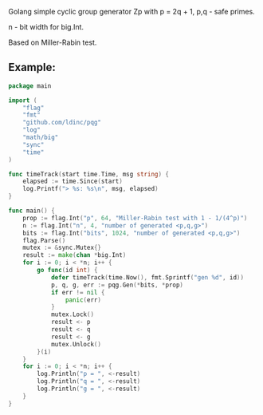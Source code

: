 Golang simple cyclic group generator Zp with p = 2q + 1, p,q - safe primes.

n - bit width for big.Int.

Based on Miller-Rabin test.

## Example:

```go
package main

import (
	"flag"
	"fmt"
	"github.com/ldinc/pqg"
	"log"
	"math/big"
	"sync"
	"time"
)

func timeTrack(start time.Time, msg string) {
	elapsed := time.Since(start)
	log.Printf("> %s: %s\n", msg, elapsed)
}

func main() {
	prop := flag.Int("p", 64, "Miller-Rabin test with 1 - 1/(4^p)")
	n := flag.Int("n", 4, "number of generated <p,q,g>")
	bits := flag.Int("bits", 1024, "number of generated <p,q,g>")
	flag.Parse()
	mutex := &sync.Mutex{}
	result := make(chan *big.Int)
	for i := 0; i < *n; i++ {
		go func(id int) {
			defer timeTrack(time.Now(), fmt.Sprintf("gen %d", id))
			p, q, g, err := pqg.Gen(*bits, *prop)
			if err != nil {
				panic(err)
			}
			mutex.Lock()
			result <- p
			result <- q
			result <- g
			mutex.Unlock()
		}(i)
	}
	for i := 0; i < *n; i++ {
		log.Println("p = ", <-result)
		log.Println("q = ", <-result)
		log.Println("g = ", <-result)
	}
}
```
